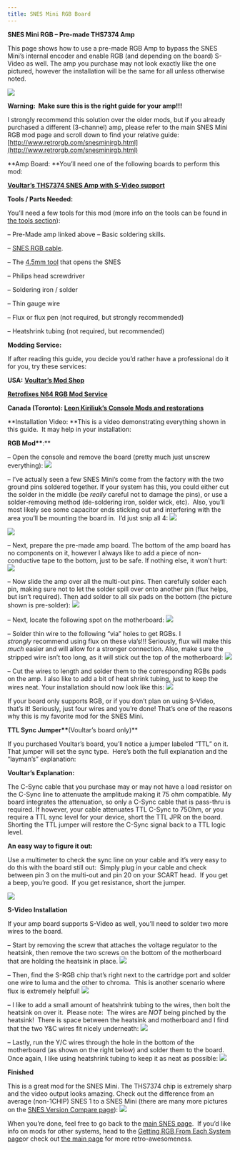 ```yaml
---
title: SNES Mini RGB Board
---
```


**SNES Mini RGB – Pre-made THS7374 Amp**

This page shows how to use a pre-made RGB Amp to bypass the SNES Mini’s internal encoder and enable RGB (and depending on the board) S-Video as well. The amp you purchase may not look exactly like the one pictured, however the installation will be the same for all unless otherwise noted.

![](https://cdn.retrorgb.com/images/SNESVoultarAmp.jpg)

**Warning:  Make sure this is the right guide for your amp!!!**

I strongly recommend this solution over the older mods, but if you already purchased a different (3-channel) amp, please refer to the main SNES Mini RGB mod page and scroll down to find your relative guide: [http://www.retrorgb.com/snesminirgb.html](http://www.retrorgb.com/snesminirgb.html)

**Amp Board:
**You’ll need one of the following boards to perform this mod:

**[**Voultar’s THS7374 SNES Amp with S-Video support**](http://voultar.com/index.php?route=product/product&path=59&product_id=51&tracking=5824d766cf098)**

**Tools / Parts Needed:**

You’ll need a few tools for this mod (more info on the tools can be found in [the tools section](/tools)):

– Pre-Made amp linked above
– Basic soldering skills.

– [SNES RGB cable](/consoles/snes/csync.md).

– The [4.5mm tool](http://rover.ebay.com/rover/1/711-53200-19255-0/1?icep_ff3=9&pub=5575041517&toolid=10001&campid=5337251560&customid=&icep_uq=4.5MM+Game+Tool&icep_sellerId=&icep_ex_kw=&icep_sortBy=12&icep_catId=&icep_minPrice=&icep_maxPrice=&ipn=psmain&icep_vectorid=229466&kwid=902099&mtid=824&kw=lg) that opens the SNES

– Philips head screwdriver

– Soldering iron / solder

– Thin gauge wire

– Flux or flux pen (not required, but strongly recommended)

– Heatshrink tubing (not required, but recommended)

**Modding Service:**

If after reading this guide, you decide you’d rather have a professional do it for you, try these services:

**USA:**
[**Voultar’s Mod Shop**](http://www.voultar.com/)

**[**Retrofixes N64 RGB Mod Service**](http://store.retrofixes.com)**

**Canada (Toronto):
[Leon Kiriliuk’s Console Mods and restorations](mailto:leonki@gmail.com)**

**Installation Video:
**This is a video demonstrating everything shown in this guide.  It may help in your installation:

**RGB Mod\*\***:\*\*

– Open the console and remove the board (pretty much just unscrew everything):
![](https://cdn.retrorgb.com/images/SNESMiniRGBPage00.jpg)

– I’ve actually seen a few SNES Mini’s come from the factory with the two ground pins soldered together. If your system has this, you could either cut the solder in the middle (be *really* careful not to damage the pins), or use a solder-removing method (de-soldering iron, solder wick, etc).  Also, you’ll most likely see some capacitor ends sticking out and interfering with the area you’ll be mounting the board in.  I’d just snip all 4:
![](https://cdn.retrorgb.com/images/SNESMiniMultiOutInterference.jpg)

![](https://cdn.retrorgb.com/images/SNES_Multi-out_Component_Interference.jpg)

– Next, prepare the pre-made amp board. The bottom of the amp board has no components on it, however I always like to add a piece of non-conductive tape to the bottom, just to be safe. If nothing else, it won’t hurt:
![](https://cdn.retrorgb.com/images/SNES7374AmpTape.jpg)

– Now slide the amp over all the multi-out pins. Then carefully solder each pin, making sure not to let the solder spill over onto another pin (flux helps, but isn’t required). Then add solder to all six pads on the bottom (the picture shown is pre-solder):
![](https://cdn.retrorgb.com/images/SNESVoultarAmpOnMultiOut.jpg)

– Next, locate the following spot on the motherboard:
![](https://cdn.retrorgb.com/images/SNESMiniRGBPage06.jpg)

– Solder thin wire to the following “via” holes to get RGBs. I *strongly* recommend using flux on these via’s!!! Seriously, flux will make this *much* easier and will allow for a stronger connection. Also, make sure the stripped wire isn’t too long, as it will stick out the top of the motherboard:
![](https://cdn.retrorgb.com/images/SNESMiniRGBsVIAs.jpg)

– Cut the wires to length and solder them to the corresponding RGBs pads on the amp. I also like to add a bit of heat shrink tubing, just to keep the wires neat. Your installation should now look like this:
![](https://cdn.retrorgb.com/images/SNESVoultarAmpRGBInstall.jpg)

If your board only supports RGB, or if you don’t plan on using S-Video, that’s it! Seriously, just four wires and you’re done! That’s one of the reasons why this is my favorite mod for the SNES Mini.

**TTL Sync Jumper\*\***(Voultar’s board only)\*\*

If you purchased Voultar’s board, you’ll notice a jumper labeled “TTL” on it.  That jumper will set the sync type.  Here’s both the full explanation and the “layman’s” explanation:

**Voultar’s Explanation:**

The C-Sync cable that you purchase may or may not have a load resistor on the C-Sync line to attenuate the amplitude making it 75 ohm compatible. My board integrates the attenuation, so only a C-Sync cable that is pass-thru is required. If however, your cable attenuates TTL C-Sync to 75Ohm, or you require a TTL sync level for your device, short the TTL JPR on the board. Shorting the TTL jumper will restore the C-Sync signal back to a TTL logic level.

**An easy way to figure it out:**

Use a multimeter to check the sync line on your cable and it’s very easy to do this with the board still out:  Simply plug in your cable and check between pin 3 on the multi-out and pin 20 on your SCART head.  If you get a beep, you’re good.  If you get resistance, short the jumper.

![](https://cdn.retrorgb.com/images/SNESVoultarAmpTTLJumper.jpg)

**S-Video Installation**

If your amp board supports S-Video as well, you’ll need to solder two more wires to the board.

– Start by removing the screw that attaches the voltage regulator to the heatsink, then remove the two screws on the bottom of the motherboard that are holding the heatsink in place.
![](https://cdn.retrorgb.com/images/SNESMiniHeatsinkScrews.jpg)

– Then, find the S-RGB chip that’s right next to the cartridge port and solder one wire to luma and the other to chroma.  This is another scenario where flux is extremely helpful!
![](https://cdn.retrorgb.com/images/SNESs-rgbY-C.jpg)

– I like to add a small amount of heatshrink tubing to the wires, then bolt the heatsink on over it.  Please note:  The wires are _NOT_ being pinched by the heatsink!  There is space between the heatsink and motherboard and I find that the two Y&C wires fit nicely underneath:
![](https://cdn.retrorgb.com/images/SNESs-rgbYCwiresrun.jpg)

– Lastly, run the Y/C wires through the hole in the bottom of the motherboard (as shown on the right below) and solder them to the board.  Once again, I like using heatshrink tubing to keep it as neat as possible:
![](https://cdn.retrorgb.com/images/SNESMiniTHS7374FullInstallation.jpg)

**Finished**

This is a great mod for the SNES Mini. The THS7374 chip is extremely sharp and the video output looks amazing. Check out the difference from an average (non-1CHIP) SNES 1 to a SNES Mini (there are many more pictures on the [SNES Version Compare page](/consoles/snes/version.md)):
![](https://cdn.retrorgb.com/images/SNS-CPU-GPM-02vsSNESMini.png)

When you’re done, feel free to go back to the [main SNES page](/consoles/snes/README.md).  If you’d like info on mods for other systems, head to the [Getting RGB From Each System page](consoles/README.md)or check out [the main page](/README.md) for more retro-awesomeness.
